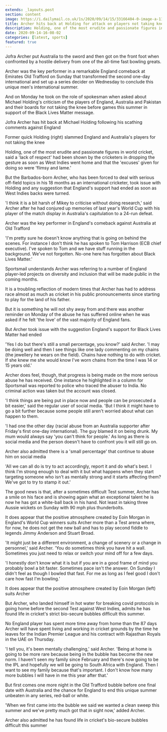 ```yaml
---
extends: _layouts.post
section: content
image: https://i.dailymail.co.uk/1s/2020/09/14/15/33166404-0-image-a-110_1600095004994.jpg 
title: Archer hits back at Holding for attack on players not taking knee in support of Black Lives Matter 
description: Holding, one of the most erudite and passionate figures in world cricket, said a lack of respect had been shown by the cricketers in dropping the gesture as soon as West Indies went home. 
date: 2020-09-14-16-08-02 
categories: [latest, sports] 
featured: true 
--- 
```

Jofra Archer put Australia to the sword and then got on the front foot when confronted by a hostile delivery from one of the all-time fast bowling greats.

Archer was the key performer in a remarkable England comeback at Emirates Old Trafford on Sunday that transformed the second one-day international and set up a series decider on Wednesday to conclude this unique men's international summer.

And on Monday he took on the role of spokesman when asked about Michael Holding's criticism of the players of England, Australia and Pakistan and their boards for not taking the knee before games this summer in support of the Black Lives Matter message. 

Jofra Archer has hit back at Michael Holding following his scathing comments against England

Former quick Holding (right) slammed England and Australia's players for not taking the knee 

Holding, one of the most erudite and passionate figures in world cricket, said a 'lack of respect' had been shown by the cricketers in dropping the gesture as soon as West Indies went home and that the 'excuses' given for doing so were 'flimsy and lame.'

But the Barbados-born Archer, who has been forced to deal with serious off-field topics in his 18 months as an international cricketer, took issue with Holding and any suggestion that England's support had ended as soon as West Indies backs were turned.

'I think it is a bit harsh of Mikey to criticise without doing research,' said Archer after he had conjured up memories of last year's World Cup with his player of the match display in Australia's capitulation to a 24-run defeat.

Archer was the key performer in England's comeback against Australia at Old Trafford

'I'm pretty sure he doesn't know anything that is going on behind the scenes. For instance I don't think he has spoken to Tom Harrison (ECB chief executive). I've spoken to Tom and we have stuff running in the background. We've not forgotten. No-one here has forgotten about Black Lives Matter.'

Sportsmail understands Archer was referring to a number of England player-led projects on diversity and inclusion that will be made public in the coming months.

It is a troubling reflection of modern times that Archer has had to address race almost as much as cricket in his public pronouncements since starting to play for the land of his father.

But it is something he will not shy away from and there was another reminder on Monday of the abuse he has suffered online when he was asked if he felt 'the love' of the vast majority of England fans.

But Archer took issue with the suggestion England's support for Black Lives Matter had ended

'Yes I do but there's still a small percentage, you know?' said Archer. 'I may be doing well and then I see things like one lady commenting on my chains (the jewellery he wears on the field). Chains have nothing to do with cricket. If she knew me she would know I've worn chains from the time I was 14 or 15 years old.'

Archer does feel, though, that progress is being made on the more serious abuse he has received. One instance he highlighted in a column for Sportsmail was reported to police who traced the abuser to India. No criminal action was taken but the account was closed.

'I think things are being put in place now and people can be prosecuted a bit easier,' said the regular user of social media. 'But I think it might have to go a bit further because some people still aren't worried about what can happen to them.

'I had one the other day (racial abuse from an Australia supporter after Friday's first one-day international). The guy blamed it on being drunk. My mum would always say 'you can't think for people.' As long as there is social media and the person doesn't have to confront you it will still go on.

Archer also admitted there is a 'small percentage' that continue to abuse him on social media

'All we can all do is try to act accordingly, report it and do what's best. I think I'm strong enough to deal with it but what happens when they start targeting someone who isn't as mentally strong and it starts affecting them? We've got to try to stamp it out.'

The good news is that, after a sometimes difficult Test summer, Archer has a smile on his face and is showing again what an exceptional talent he is now he has got a white-ball back in his hand. Not least in taking three Aussie wickets on Sunday with 90 mph plus thunderbolts.

It does appear that the positive atmosphere created by Eoin Morgan in England's World Cup winners suits Archer more than a Test arena where, for now, he does not get the new ball and has to play second fiddle to legends Jimmy Anderson and Stuart Broad.

'It might just be a different environment, a change of scenery or a change in personnel,' said Archer. 'You do sometimes think you have hit a wall. Sometimes you just need to relax or switch your mind off for a few days.

'I honestly don't know what it is but if you are in a good frame of mind you probably bowl a bit faster. Sometimes pace isn't the answer. On Sunday I didn't feel as though I bowled that fast. For me as long as I feel good I don't care how fast I'm bowling.'

It does appear that the positive atmosphere created by Eoin Morgan (left) suits Archer

But Archer, who landed himself in hot water for breaking covid protocols in going home before the second Test against West Indies, admits he has found life in cricket's strict bio-secure bubbles difficult this summer.

No England player has spent more time away from home than the 87 days Archer will have spent living and working in cricket grounds by the time he leaves for the Indian Premier League and his contract with Rajasthan Royals in the UAE on Thursday.

'I tell you, it's been mentally challenging,' said Archer. 'Being at home is going to be more rare because being in the bubble has become the new norm. I haven't seen my family since February and there's now going to be the IPL and hopefully we will be going to South Africa with England. Then I want to see my family because that's important. I don't know how many more bubbles I will have in me this year after that.'

But first comes one more night in the Old Trafford bubble before one final date with Australia and the chance for England to end this unique summer unbeaten in any series, red-ball or white. 

'When we first came into the bubble we said we wanted a clean sweep this summer and we've pretty much got that in sight now,' added Archer.

Archer also admitted he has found life in cricket's bio-secure bubbles difficult this summer


